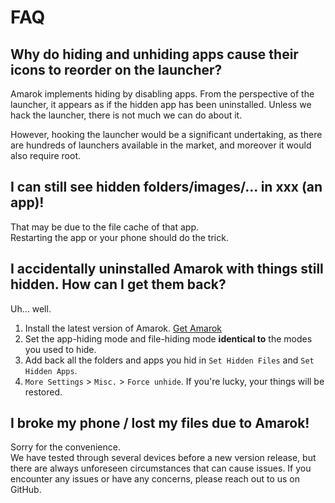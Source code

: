 # FAQ

## Why do hiding and unhiding apps cause their icons to reorder on the launcher?

Amarok implements hiding by disabling apps. From the perspective of the launcher, it appears as if the hidden app has been uninstalled. Unless we hack the launcher, there is not much we can do about it.  

However, hooking the launcher would be a significant undertaking, as there are hundreds of launchers available in the market, and moreover it would also require root.  

## I can still see hidden folders/images/... in xxx (an app)!

That may be due to the file cache of that app.  
Restarting the app or your phone should do the trick.

## I accidentally uninstalled Amarok with things still hidden. How can I get them back?

Uh... well.

1. Install the latest version of Amarok. [Get Amarok](/en-US/download.md)  
2. Set the app-hiding mode and file-hiding mode **identical to** the modes you used to hide.
3. Add back all the folders and apps you hid in `Set Hidden Files` and `Set Hidden Apps`.
4. `More Settings` > `Misc.` > `Force unhide`. If you're lucky, your things will be restored.

## I broke my phone / lost my files due to Amarok!

Sorry for the convenience.  
We have tested through several devices before a new version release, but there are always unforeseen circumstances that can cause issues. If you encounter any issues or have any concerns, please reach out to us on GitHub.